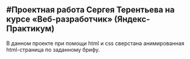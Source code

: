 ## #Проектная работа Сергея Терентьева на курсе «Веб-разработчик» (Яндекс-Практикум)

В данном проекте при помощи html и css сверстана анимированная html-страница по заданному брифу.
